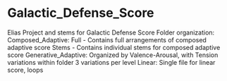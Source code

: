 # Galactic_Defense_Score
 Elias Project and stems for Galactic Defense Score
Folder organization:
    Composed_Adaptive:
        Full - Contains full arrangements of composed adaptive score
        Stems - Contains individual stems for composed adaptive score
    Generative_Adaptive:
        Organized by Valence-Arousal, with Tension variations within folder
        3 variations per level
    Linear:
        Single file for linear score, loops